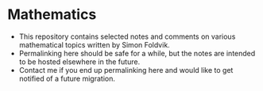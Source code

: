# Mathematics
- This repository contains selected notes and comments on various mathematical topics written by Simon Foldvik.
- Permalinking here should be safe for a while, but the notes are intended to be hosted elsewhere in the future.
- Contact me if you end up permalinking here and would like to get notified of a future migration.

